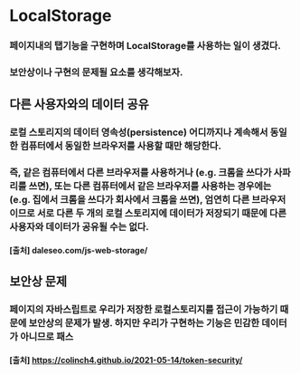 # LocalStorage
### 페이지내의 탭기능을 구현하며 LocalStorage를 사용하는 일이 생겼다.
### 보안상이나 구현의 문제될 요소를 생각해보자.

## 다른 사용자와의 데이터 공유
### 로컬 스토리지의 데이터 영속성(persistence) 어디까지나 계속해서 동일한 컴퓨터에서 동일한 브라우저를 사용할 때만 해당한다. 
### 즉, 같은 컴퓨터에서 다른 브라우저를 사용하거나 (e.g. 크롬을 쓰다가 사파리를 쓰면), 또는 다른 컴퓨터에서 같은 브라우저를 사용하는 경우에는 (e.g. 집에서 크롬을 쓰다가 회사에서 크롬을 쓰면), 엄연히 다른 브라우저이므로 서로 다른 두 개의 로컬 스토리지에 데이터가 저장되기 때문에 다른 사용자와 데이터가 공유될 수는 없다. 

#### [출처] daleseo.com/js-web-storage/


## 보안상 문제
### 페이지의 자바스립트로 우리가 저장한 로컬스토리지를 접근이 가능하기 때문에 보안상의 문제가 발생. 하지만 우리가 구현하는 기능은 민감한 데이터가 아니므로 패스

#### [출처] https://colinch4.github.io/2021-05-14/token-security/

